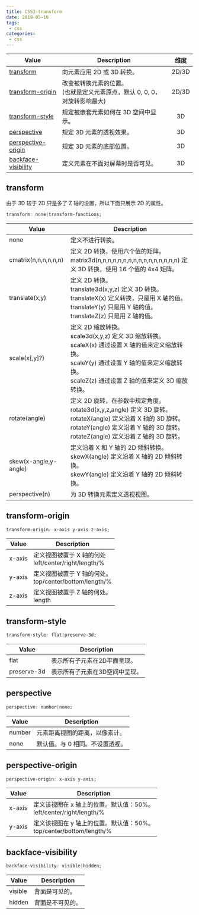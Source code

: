 ```yaml
---
title: CSS3-transform
date: 2019-05-16
tags:
 - css    
categories: 
 - css
---
```


|Value|Description|维度|
|-|-|:-:|
|[transform](#transform)|向元素应用 2D 或 3D 转换。|2D/3D|
|[transform-origin](#transform-origin)|改变被转换元素的位置。<br>(也就是定义元素原点，默认 0, 0, 0，对旋转影响最大)|2D/3D|
|[transform-style](#transform-style)|规定被嵌套元素如何在 3D 空间中显示。|3D|
|[perspective](#perspective)|规定 3D 元素的透视效果。|3D|
|[perspective-origin](#perspective-origin)|规定 3D 元素的底部位置。|3D|
|[backface-visibility](#backface-visibility)|定义元素在不面对屏幕时是否可见。|3D|

## transform

由于 3D 较于 2D 只是多了 Z 轴的设置，所以下面只展示 2D 的属性。

```css
transform: none|transform-functions;
```

|Value|Description|
|-|-|
|none|定义不进行转换。|
|cmatrix(n,n,n,n,n,n)|定义 2D 转换，使用六个值的矩阵。<br>matrix3d(n,n,n,n,n,n,n,n,n,n,n,n,n,n,n,n) 定义 3D 转换，使用 16 个值的 4x4 矩阵。|
|translate(x,y)|定义 2D 转换。<br>translate3d(x,y,z) 定义 3D 转换。<br>translateX(x) 定义转换，只是用 X 轴的值。<br>translateY(y) 只是用 Y 轴的值。<br>translateZ(z) 只是用 Z 轴的值。|
|scale(x[,y]?)|定义 2D 缩放转换。<br>scale3d(x,y,z) 定义 3D 缩放转换。<br>scaleX(x) 通过设置 X 轴的值来定义缩放转换。<br>scaleY(y) 通过设置 Y 轴的值来定义缩放转换。<br>scaleZ(z) 通过设置 Z 轴的值来定义 3D 缩放转换。|
|rotate(angle)|定义 2D 旋转，在参数中规定角度。<br>rotate3d(x,y,z,angle) 定义 3D 旋转。<br>rotateX(angle) 定义沿着 X 轴的 3D 旋转。<br>rotateY(angle) 定义沿着 Y 轴的 3D 旋转。<br>rotateZ(angle) 定义沿着 Z 轴的 3D 旋转。|
|skew(x-angle,y-angle)|定义沿着 X 和 Y 轴的 2D 倾斜转换。<br>skewX(angle) 定义沿着 X 轴的 2D 倾斜转换。<br>skewY(angle) 定义沿着 Y 轴的 2D 倾斜转换。|
|perspective(n)|为 3D 转换元素定义透视视图。|

## transform-origin

```css
transform-origin: x-axis y-axis z-axis;
```

|Value|Description|
|-|-|
|x-axis|定义视图被置于 X 轴的何处<br>left/center/right/length/%|
|y-axis|定义视图被置于 Y 轴的何处。<br>top/center/bottom/length/%|
|z-axis|定义视图被置于 Z 轴的何处。<br>length|

## transform-style 

```css
transform-style: flat|preserve-3d;
```

|Value|Description|
|-|-|
|flat|表示所有子元素在2D平面呈现。|
|preserve-3d|表示所有子元素在3D空间中呈现。|

## perspective

```css
perspective: number|none;
```

|Value|Description|
|-|-|
|number|元素距离视图的距离，以像素计。|
|none|默认值。与 0 相同。不设置透视。|

## perspective-origin

```css
perspective-origin: x-axis y-axis;
```

|Value|Description|
|-|-|
|x-axis|定义该视图在 x 轴上的位置。默认值：50%。<br>left/center/right/length/%|
|y-axis|定义该视图在 y 轴上的位置。默认值：50%。<br>top/center/bottom/length/%|

## backface-visibility

```css
backface-visibility: visible|hidden;
```

|Value|Description|
|-|-|
|visible|背面是可见的。|
|hidden|背面是不可见的。|